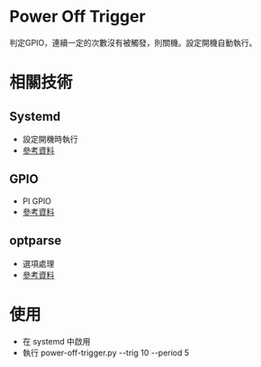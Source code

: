 # Power Off Trigger
判定GPIO，連續一定的次數沒有被觸發，則關機。設定開機自動執行。

# 相關技術

## Systemd
- 設定開機時執行
- [參考資料](https://www.raspberrypi.org/documentation/linux/usage/systemd.md)

## GPIO
- PI GPIO
- [參考資料](http://yehnan.blogspot.tw/2012/07/raspberry-pigpioled.html)

## optparse
- 選項處理
- [參考資料](http://www.cnblogs.com/captain_jack/archive/2011/01/11/1933366.html)

# 使用
- 在 systemd 中啟用
- 執行 power-off-trigger.py --trig 10 --period 5